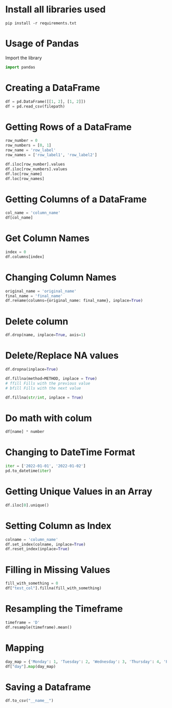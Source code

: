 # Install all libraries used
```shell
pip install -r requirements.txt
```

# Usage of Pandas
Import the library
```python
import pandas
```

# Creating a DataFrame
```python
df = pd.DataFrame([[1, 2], [1, 2]])  
df = pd.read_csv(filepath)  
```

# Getting Rows of a DataFrame
```python
row_number = 0   
row_numbers = [0, 1]  
row_name = 'row_label'  
row_names = ['row_label1', 'row_label2']  

df.iloc[row_number].values  
df.iloc[row_numbers].values   
df.loc[row_name]  
df.loc[row_names]  
```
# Getting Columns of a DataFrame
```python
col_name = 'column_name'
df[col_name]
```

# Get Column Names
```python
index = 0
df.columns[index]
```

# Changing Column Names
```python 
original_name = 'original_name'
final_name = 'final_name'
df.rename(columns={original_name: final_name}, inplace=True)
```

# Delete column
```python
df.drop(name, inplace=True, axis=1)
```

# Delete/Replace NA values
```python
df.dropna(inplace=True)

df.fillna(method=METHOD, inplace = True) 
# ffill Fills with the previous value 
# bfill Fills with the next value 

df.fillna(str/int, inplace = True)
```
# Do math with colum
```python
df[name] * number
```

# Changing to DateTime Format
```python
iter = ['2022-01-01', '2022-01-02']
pd.to_datetime(iter)
```
# Getting Unique Values in an Array
```python 
df.iloc[0].unique()
```
# Setting Column as Index
```python 
colname = 'column_name'
df.set_index(colname, inplace=True)
df.reset_index(inplace=True)
```
# Filling in Missing Values
```python
fill_with_something = 0
df["test_col"].fillna(fill_with_something)
```
# Resampling the Timeframe
```python
timeframe = 'D'
df.resample(timeframe).mean()
```
# Mapping
```python
day_map = {'Monday': 1, 'Tuesday': 2, 'Wednesday': 3, 'Thursday': 4, 'Friday': 5, 'Saturday': 6, 'Sunday': 7}
df["day"].map(day_map)
```
# Saving a Dataframe
```python
df.to_csv("__name__")
```
